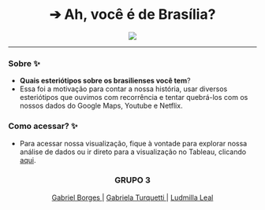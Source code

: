 <h1 align="center">➔ Ah, você é de Brasília?</h1>
<p align="center">
  <img src="#">
</p>

***

### Sobre ✨
* **Quais esteriótipos sobre os brasilienses você tem**? 
* Essa foi a motivação para contar a nossa história, usar diversos esteriótipos que ouvimos com recorrência e tentar quebrá-los com os nossos dados do Google Maps, Youtube e Netflix. 


### Como acessar? ✨
* Para acessar nossa visualização, fique à vontade para explorar nossa análise de dados ou ir direto para a visualização no Tableau, clicando [aqui](https://public.tableau.com/app/profile/gabriela.nunes.turquetti/viz/Projeto-Final-Resilia/Brasilia). 



<h3 align="center"> GRUPO 3 </h3> 
<p align="center">
  <a href="https://github.com/soaresana"> Gabriel Borges </a> |
  <a href="https://github.com/turquetti"> Gabriela Turquetti </a> |
  <a href="https://github.com/LudmilaLeal"> Ludmilla Leal </a>
</p>
